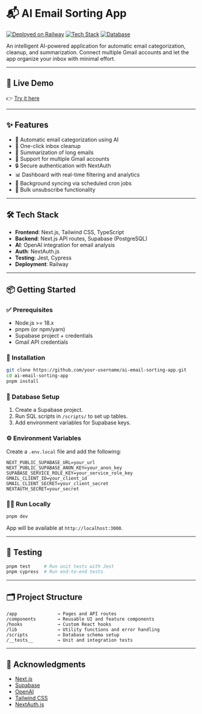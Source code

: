# 📬 AI Email Sorting App

[![Deployed on Railway](https://img.shields.io/badge/Deployed%20on-Railway-purple.svg?style=for-the-badge&logo=railway)](https://ai-email-sorting-app-production.up.railway.app/)
[![Tech Stack](https://img.shields.io/badge/tech-Next.js-blue.svg?style=for-the-badge&logo=next.js)](https://nextjs.org/)
[![Database](https://img.shields.io/badge/database-Supabase-green.svg?style=for-the-badge&logo=supabase)](https://supabase.io/)

An intelligent AI-powered application for automatic email categorization, cleanup, and summarization. Connect multiple Gmail accounts and let the app organize your inbox with minimal effort.

---

## 🚀 Live Demo

👉 [Try it here](https://ai-email-sorting-app-production.up.railway.app/)

---

## ✨ Features

- 📂 Automatic email categorization using AI
- 🧹 One-click inbox cleanup
- 📄 Summarization of long emails
- 🔌 Support for multiple Gmail accounts
- 🔒 Secure authentication with NextAuth
- 📊 Dashboard with real-time filtering and analytics
- 🔁 Background syncing via scheduled cron jobs
- 📨 Bulk unsubscribe functionality

---

## 🛠 Tech Stack

- **Frontend**: Next.js, Tailwind CSS, TypeScript
- **Backend**: Next.js API routes, Supabase (PostgreSQL)
- **AI**: OpenAI integration for email analysis
- **Auth**: NextAuth.js
- **Testing**: Jest, Cypress
- **Deployment**: Railway

---

## 📦 Getting Started

### ✅ Prerequisites

- Node.js >= 18.x
- pnpm (or npm/yarn)
- Supabase project + credentials
- Gmail API credentials

### 🔧 Installation

```bash
git clone https://github.com/your-username/ai-email-sorting-app.git
cd ai-email-sorting-app
pnpm install
```

### 🧱 Database Setup

1. Create a Supabase project.
2. Run SQL scripts in `/scripts/` to set up tables.
3. Add environment variables for Supabase keys.

### ⚙️ Environment Variables

Create a `.env.local` file and add the following:

```env
NEXT_PUBLIC_SUPABASE_URL=your_url
NEXT_PUBLIC_SUPABASE_ANON_KEY=your_anon_key
SUPABASE_SERVICE_ROLE_KEY=your_service_role_key
GMAIL_CLIENT_ID=your_client_id
GMAIL_CLIENT_SECRET=your_client_secret
NEXTAUTH_SECRET=your_secret
```

### 🏃‍♂️ Run Locally

```bash
pnpm dev
```

App will be available at `http://localhost:3000`.

---

## 🧪 Testing

```bash
pnpm test     # Run unit tests with Jest
pnpm cypress  # Run end-to-end tests
```

---

## 🗂 Project Structure

```
/app               → Pages and API routes
/components        → Reusable UI and feature components
/hooks             → Custom React hooks
/lib               → Utility functions and error handling
/scripts           → Database schema setup
/__tests__         → Unit and integration tests
```

---

## 🙌 Acknowledgments

- [Next.js](https://nextjs.org/)
- [Supabase](https://supabase.io/)
- [OpenAI](https://openai.com/)
- [Tailwind CSS](https://tailwindcss.com/)
- [NextAuth.js](https://next-auth.js.org/)
